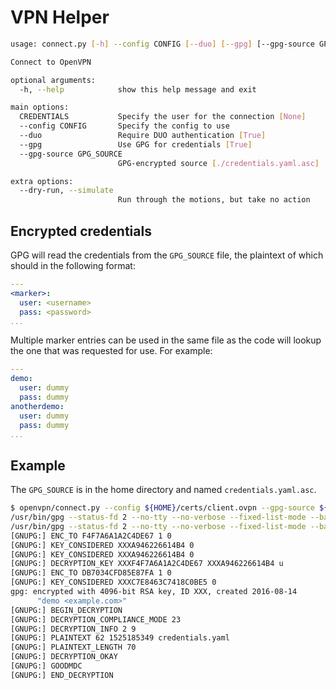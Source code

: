 # VPN Helper

```sh
usage: connect.py [-h] --config CONFIG [--duo] [--gpg] [--gpg-source GPG_SOURCE] [--dry-run] [CREDENTIALS]

Connect to OpenVPN

optional arguments:
  -h, --help            show this help message and exit

main options:
  CREDENTIALS           Specify the user for the connection [None]
  --config CONFIG       Specify the config to use
  --duo                 Require DUO authentication [True]
  --gpg                 Use GPG for credentials [True]
  --gpg-source GPG_SOURCE
                        GPG-encrypted source [./credentials.yaml.asc]

extra options:
  --dry-run, --simulate
                        Run through the motions, but take no action
```

## Encrypted credentials

GPG will read the credentials from the `GPG_SOURCE` file, the plaintext of which should in
the following format:

```yaml
---
<marker>:
  user: <username>
  pass: <password>
...
```

Multiple marker entries can be used in the same file as the code will lookup the one that
was requested for use. For example:

```yaml
---
demo:
  user: dummy
  pass: dummy
anotherdemo:
  user: dummy
  pass: dummy
...
```

## Example

The `GPG_SOURCE` is in the home directory and named `credentials.yaml.asc`.

```sh
$ openvpn/connect.py --config ${HOME}/certs/client.ovpn --gpg-source ${HOME}/credentials.yaml.asc demo
/usr/bin/gpg --status-fd 2 --no-tty --no-verbose --fixed-list-mode --batch --with-colons --use-agent --version
/usr/bin/gpg --status-fd 2 --no-tty --no-verbose --fixed-list-mode --batch --with-colons --use-agent --decrypt
[GNUPG:] ENC_TO F4F7A6A1A2C4DE67 1 0
[GNUPG:] KEY_CONSIDERED XXXA946226614B4 0
[GNUPG:] KEY_CONSIDERED XXXA946226614B4 0
[GNUPG:] DECRYPTION_KEY XXXF4F7A6A1A2C4DE67 XXXA946226614B4 u
[GNUPG:] ENC_TO DB7034CFD85E87FA 1 0
[GNUPG:] KEY_CONSIDERED XXXC7E8463C7418C0BE5 0
gpg: encrypted with 4096-bit RSA key, ID XXX, created 2016-08-14
      "demo <example.com>"
[GNUPG:] BEGIN_DECRYPTION
[GNUPG:] DECRYPTION_COMPLIANCE_MODE 23
[GNUPG:] DECRYPTION_INFO 2 9
[GNUPG:] PLAINTEXT 62 1525185349 credentials.yaml
[GNUPG:] PLAINTEXT_LENGTH 70
[GNUPG:] DECRYPTION_OKAY
[GNUPG:] GOODMDC
[GNUPG:] END_DECRYPTION
```
